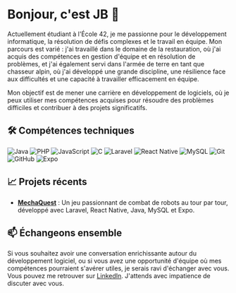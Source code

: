 # Bonjour, c'est JB 👋

Actuellement étudiant à l'École 42, je me passionne pour le développement informatique, la résolution de défis complexes et le travail en équipe. Mon parcours est varié : j'ai travaillé dans le domaine de la restauration, où j'ai acquis des compétences en gestion d'équipe et en résolution de problèmes, et j'ai également servi dans l'armée de terre en tant que chasseur alpin, où j'ai développé une grande discipline, une résilience face aux difficultés et une capacité à travailler efficacement en équipe.

Mon objectif est de mener une carrière en développement de logiciels, où je peux utiliser mes compétences acquises pour résoudre des problèmes difficiles et contribuer à des projets significatifs.

## 🛠️ Compétences techniques

![Java](https://img.shields.io/badge/-Java-%23007396?style=flat&logo=java&logoColor=white)
![PHP](https://img.shields.io/badge/-PHP-%23777BB4?style=flat&logo=php&logoColor=white)
![JavaScript](https://img.shields.io/badge/-JavaScript-%23F7DF1E?style=flat&logo=javascript&logoColor=black)
![C](https://img.shields.io/badge/-C-%23A8B9CC?style=flat&logo=c&logoColor=black)
![Laravel](https://img.shields.io/badge/-Laravel-%23FF2D20?style=flat&logo=laravel&logoColor=white)
![React Native](https://img.shields.io/badge/-ReactNative-%2362DAFB?style=flat&logo=react&logoColor=black)
![MySQL](https://img.shields.io/badge/-MySQL-%234479A1?style=flat&logo=mysql&logoColor=white)
![Git](https://img.shields.io/badge/-Git-%23F05033?style=flat&logo=git&logoColor=white)
![GitHub](https://img.shields.io/badge/-GitHub-%2312100E?style=flat&logo=github&logoColor=white)
![Expo](https://img.shields.io/badge/-Expo-%23002050?style=flat&logo=expo&logoColor=white)

## 📈 Projets récents
- **[MechaQuest](https://github.com/JB-Doffemont/MechaQuest)** : Un jeu passionnant de combat de robots au tour par tour, développé avec Laravel, React Native, Java, MySQL et Expo.

## 📫 Échangeons ensemble 
Si vous souhaitez avoir une conversation enrichissante autour du développement logiciel, ou si vous avez une opportunité d'équipe où mes compétences pourraient s'avérer utiles, je serais ravi d'échanger avec vous. Vous pouvez me retrouver sur [LinkedIn](https://www.linkedin.com/in/jean-bernard-doffémont/). J'attends avec impatience de discuter avec vous.
